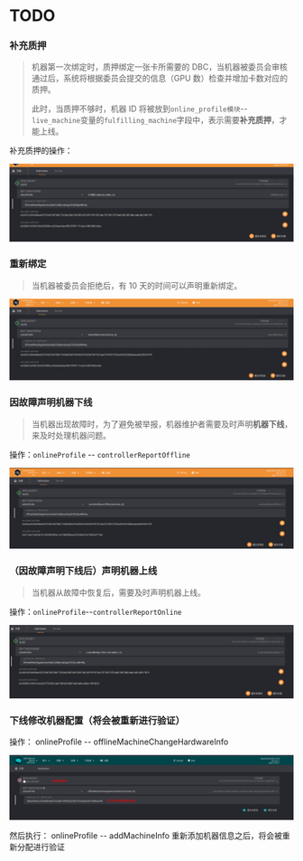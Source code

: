 # TODO

### 补充质押

> 机器第一次绑定时，质押绑定一张卡所需要的 DBC，当机器被委员会审核通过后，系统将根据委员会提交的信息（GPU 数）检查并增加卡数对应的质押。
>
> 此时，当质押不够时，机器 ID 将被放到`online_profile模块`--`live_machine`变量的`fulfilling_machine`字段中，表示需要**补充质押**，才能上线。

补充质押的操作：

![image-20210628174246842](./assets/maintain_machine.assets/image-20210628174246842.png)

### 重新绑定

> 当机器被委员会拒绝后，有 10 天的时间可以声明重新绑定。

![image-20210628173325854](./assets/maintain_machine.assets/image-20210628173325854.png)

### 因故障声明机器下线

> 当机器出现故障时，为了避免被举报，机器维护者需要及时声明**机器下线**，来及时处理机器问题。

操作：`onlineProfile` -- `controllerReportOffline`

![image-20210628174652781](./assets/maintain_machine.assets/image-20210628174652781.png)

### （因故障声明下线后）声明机器上线

> 当机器从故障中恢复后，需要及时声明机器上线。

操作：`onlineProfile`--`controllerReportOnline`

![image-20210628174734910](./assets/maintain_machine.assets/image-20210628174734910.png)

### 下线修改机器配置（将会被重新进行验证）

操作： onlineProfile -- offlineMachineChangeHardwareInfo

![image](./assets/maintain_machine.assets/2021-12-15_14-12.png)

然后执行： onlineProfile -- addMachineInfo 重新添加机器信息之后，将会被重新分配进行验证
